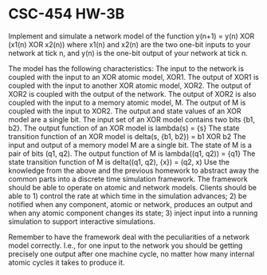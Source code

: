 # CSC-454 HW-3B

Implement and simulate a network model of the function 
y(n+1) = y(n) XOR (x1(n) XOR x2(n))
where x1(n) and x2(n) are the two one-bit inputs to your network at tick n, and y(n) is the one-bit output of your network at tick n.

The model has the following characteristics:
The input to the network is coupled with the input to an XOR atomic model, XOR1.
The output of XOR1 is coupled with the input to another XOR atomic model, XOR2. 
The output of XOR2 is coupled with the output of the network. 
The output of XOR2 is also coupled with the input to a memory atomic model, M. 
The output of M is coupled with the input to XOR2. 
The output and state values of an XOR model are a single bit.
The input set of an XOR model contains two bits {b1, b2}.
The output function of an XOR model is lambda(s) = {s}
The state transition function of an XOR model is delta(s, {b1, b2}) = b1 XOR b2
The input and output of a memory model M are a single bit.
The state of M is a pair of bits (q1, q2).
The output function of M is lambda((q1, q2)) = {q1}
The state transition function of M is delta((q1, q2), {x}) = (q2, x)
Use the knowledge from the above and the previous homework to abstract away the common parts into a discrete time simulation framework. The framework should be able to operate on atomic and network models. Clients should be able to 1) control the rate at which time in the simulation advances; 2) be notified when any component, atomic or network, produces an output and when any atomic component changes its state; 3) inject input into a running simulation to support interactive simulations.

Remember to have the framework deal with the peculiarities of a network model correctly. I.e., for one input to the network you should be getting precisely one output after one machine cycle, no matter how many internal atomic cycles it takes to produce it.
